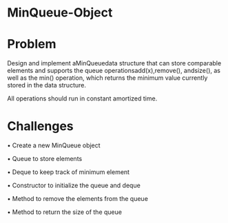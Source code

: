 # MinQueue-Object
#  Problem 

Design and implement aMinQueuedata structure that can store comparable elements and supports the queue operationsadd(x),remove(), andsize(), as well as the min() operation, which returns the minimum value currently stored in the data structure. 

All operations should run in constant amortized time.

#  Challenges 

•	Create a new MinQueue object

•	Queue to store elements

•	Deque to keep track of minimum element

•	Constructor to initialize the queue and deque

•	Method to remove the elements from the queue

•	Method to return the size of the queue
